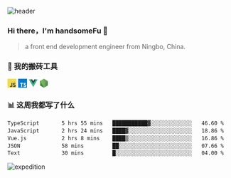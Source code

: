 ![header](https://raw.githubusercontent.com/fzq1998/fzq1998/master/header.png)

### Hi there，I'm handsomeFu 👋

> a front end development engineer from Ningbo, China.

### 🔧 我的搬砖工具
<code><img height="20" src="https://raw.githubusercontent.com/github/explore/80688e429a7d4ef2fca1e82350fe8e3517d3494d/topics/javascript/javascript.png" alt="javascript"></code>
<code><img height="20" src="https://raw.githubusercontent.com/github/explore/80688e429a7d4ef2fca1e82350fe8e3517d3494d/topics/typescript/typescript.png" alt="typescript"></code>
<code><img height="20" src="https://raw.githubusercontent.com/github/explore/80688e429a7d4ef2fca1e82350fe8e3517d3494d/topics/vue/vue.png" alt="vue"></code>
<code><img height="20" src="https://raw.githubusercontent.com/github/explore/80688e429a7d4ef2fca1e82350fe8e3517d3494d/topics/nodejs/nodejs.png" alt="nodejs"></code>



### 📊 这周我都写了什么
<!--START_SECTION:waka-->

```txt
TypeScript       5 hrs 55 mins   ███████████▓░░░░░░░░░░░░░   46.60 %
JavaScript       2 hrs 24 mins   ████▓░░░░░░░░░░░░░░░░░░░░   18.86 %
Vue.js           2 hrs 8 mins    ████▒░░░░░░░░░░░░░░░░░░░░   16.86 %
JSON             58 mins         ██░░░░░░░░░░░░░░░░░░░░░░░   07.66 %
Text             30 mins         █░░░░░░░░░░░░░░░░░░░░░░░░   04.00 %
```

<!--END_SECTION:waka-->


![expedition](https://raw.githubusercontent.com/fzq1998/fzq1998/master/expedition.gif)

